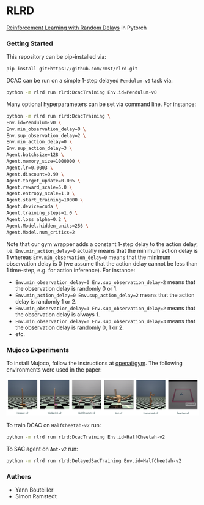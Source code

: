 # RLRD

[Reinforcement Learning with Random Delays](https://arxiv.org/abs/2010.02966) in Pytorch

### Getting Started
This repository can be pip-installed via:
```bash
pip install git+https://github.com/rmst/rlrd.git
```

DCAC can be run on a simple 1-step delayed `Pendulum-v0` task via:
```bash
python -m rlrd run rlrd:DcacTraining Env.id=Pendulum-v0
```

Many optional hyperparameters can be set via command line. For instance:
```bash
python -m rlrd run rlrd:DcacTraining \
Env.id=Pendulum-v0 \
Env.min_observation_delay=0 \
Env.sup_observation_delay=2 \
Env.min_action_delay=0 \
Env.sup_action_delay=3 \
Agent.batchsize=128 \
Agent.memory_size=1000000 \
Agent.lr=0.0003 \
Agent.discount=0.99 \
Agent.target_update=0.005 \
Agent.reward_scale=5.0 \
Agent.entropy_scale=1.0 \
Agent.start_training=10000 \
Agent.device=cuda \
Agent.training_steps=1.0 \
Agent.loss_alpha=0.2 \
Agent.Model.hidden_units=256 \
Agent.Model.num_critics=2
```

Note that our gym wrapper adds a constant 1-step delay to the action delay, i.e. ```Env.min_action_delay=0``` actually means that the minimum action delay is 1 whereas ```Env.min_observation_delay=0``` means that the minimum observation delay is 0 (we assume that the action delay cannot be less than 1 time-step, e.g. for action inference).
For instance:
- ```Env.min_observation_delay=0 Env.sup_observation_delay=2``` means that the observation delay is randomly 0 or 1.
- ```Env.min_action_delay=0 Env.sup_action_delay=2``` means that the action delay is randomly 1 or 2.
- ```Env.min_observation_delay=1 Env.sup_observation_delay=2``` means that the observation delay is always 1.
- ```Env.min_observation_delay=0 Env.sup_observation_delay=3``` means that the observation delay is randomly 0, 1 or 2.
- etc.


### Mujoco Experiments
To install Mujoco, follow the instructions at [openai/gym](https://github.com/openai/gym).
The following environments were used in the paper:

![MuJoCo](resources/mujoco_horizontal.png)


To train DCAC on `HalfCheetah-v2` run:
```bash
python -m rlrd run rlrd:DcacTraining Env.id=HalfCheetah-v2
```

To SAC agent on `Ant-v2` run:
```bash
python -m rlrd run rlrd:DelayedSacTraining Env.id=HalfCheetah-v2
```

### Authors
- Yann Bouteiller
- Simon Ramstedt
